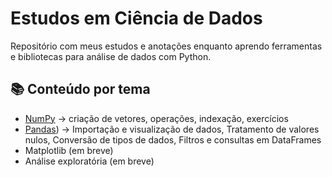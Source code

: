 # Estudos em Ciência de Dados

Repositório com meus estudos e anotações enquanto aprendo ferramentas e bibliotecas para análise de dados com Python.

## 📚 Conteúdo por tema

- [NumPy](https://github.com/luizbatist/estudos-numpy/tree/main/Numpy) → criação de vetores, operações, indexação, exercícios
- [Pandas](https://github.com/luizbatist/data-science-study/tree/main/Pandas)) → Importação e visualização de dados, Tratamento de valores nulos, Conversão de tipos de dados, Filtros e consultas em DataFrames
- Matplotlib (em breve)
- Análise exploratória (em breve)
